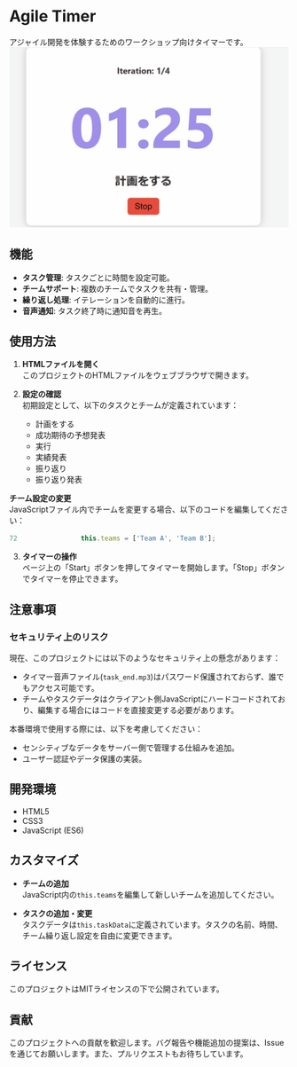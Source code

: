 # Agile Timer

アジャイル開発を体験するためのワークショップ向けタイマーです。
![アプリ動作](Timer.gif)

## 機能

- **タスク管理**: タスクごとに時間を設定可能。
- **チームサポート**: 複数のチームでタスクを共有・管理。
- **繰り返し処理**: イテレーションを自動的に進行。
- **音声通知**: タスク終了時に通知音を再生。


## 使用方法

1. **HTMLファイルを開く**  
   このプロジェクトのHTMLファイルをウェブブラウザで開きます。

2. **設定の確認**  
   初期設定として、以下のタスクとチームが定義されています：
   - 計画をする
   - 成功期待の予想発表
   - 実行
   - 実績発表
   - 振り返り
   - 振り返り発表

  **チーム設定の変更**  
   JavaScriptファイル内でチームを変更する場合、以下のコードを編集してください：

   ```javascript
   72                this.teams = ['Team A', 'Team B'];
   ```

3. **タイマーの操作**  
   ページ上の「Start」ボタンを押してタイマーを開始します。「Stop」ボタンでタイマーを停止できます。

## 注意事項

### セキュリティ上のリスク

現在、このプロジェクトには以下のようなセキュリティ上の懸念があります：
- タイマー音声ファイル(`task_end.mp3`)はパスワード保護されておらず、誰でもアクセス可能です。
- チームやタスクデータはクライアント側JavaScriptにハードコードされており、編集する場合にはコードを直接変更する必要があります。

本番環境で使用する際には、以下を考慮してください：
- センシティブなデータをサーバー側で管理する仕組みを追加。
- ユーザー認証やデータ保護の実装。

## 開発環境

- HTML5
- CSS3
- JavaScript (ES6)

## カスタマイズ

- **チームの追加**  
  JavaScript内の`this.teams`を編集して新しいチームを追加してください。

- **タスクの追加・変更**  
  タスクデータは`this.taskData`に定義されています。タスクの名前、時間、チーム繰り返し設定を自由に変更できます。

## ライセンス

このプロジェクトはMITライセンスの下で公開されています。

## 貢献

このプロジェクトへの貢献を歓迎します。バグ報告や機能追加の提案は、Issueを通じてお願いします。また、プルリクエストもお待ちしています。
